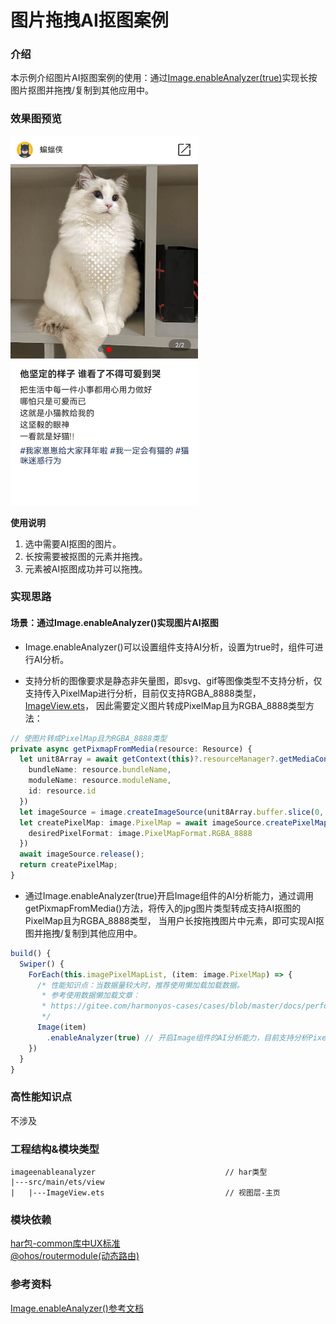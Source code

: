 # 图片拖拽AI抠图案例

### 介绍

本示例介绍图片AI抠图案例的使用：通过[Image.enableAnalyzer(true)](https://developer.huawei.com/consumer/cn/doc/harmonyos-references/ts-basic-components-image-0000001815927572)实现长按图片抠图并拖拽/复制到其他应用中。

### 效果图预览

<img src="../../entry/src/main/resources/base/media/image_enableanalyzer.gif" width="300">

**使用说明**
1. 选中需要AI抠图的图片。
2. 长按需要被抠图的元素并拖拽。
3. 元素被AI抠图成功并可以拖拽。

### 实现思路
#### 场景：通过Image.enableAnalyzer()实现图片AI抠图

- Image.enableAnalyzer()可以设置组件支持AI分析，设置为true时，组件可进行AI分析。

- 支持分析的图像要求是静态非矢量图，即svg、gif等图像类型不支持分析，仅支持传入PixelMap进行分析，目前仅支持RGBA_8888类型，[ImageView.ets](src/main/ets/view/ImageView.ets)，
因此需要定义图片转成PixelMap且为RGBA_8888类型方法：

```typescript
// 使图片转成PixelMap且为RGBA_8888类型
private async getPixmapFromMedia(resource: Resource) { 
  let unit8Array = await getContext(this)?.resourceManager?.getMediaContent({
    bundleName: resource.bundleName,
    moduleName: resource.moduleName,
    id: resource.id
  })
  let imageSource = image.createImageSource(unit8Array.buffer.slice(0, unit8Array.buffer.byteLength));
  let createPixelMap: image.PixelMap = await imageSource.createPixelMap({
    desiredPixelFormat: image.PixelMapFormat.RGBA_8888
  })
  await imageSource.release();
  return createPixelMap;
}
```
- 通过Image.enableAnalyzer(true)开启Image组件的AI分析能力，通过调用getPixmapFromMedia()方法，将传入的jpg图片类型转成支持AI抠图的PixelMap且为RGBA_8888类型，
  当用户长按拖拽图片中元素，即可实现AI抠图并拖拽/复制到其他应用中。
```typescript
build() {
  Swiper() {
    ForEach(this.imagePixelMapList, (item: image.PixelMap) => {
      /* 性能知识点：当数据量较大时，推荐使用懒加载加载数据。
       * 参考使用数据懒加载文章：
       * https://gitee.com/harmonyos-cases/cases/blob/master/docs/performance/arkts-performance-improvement-recommendation.md
       */
      Image(item)
        .enableAnalyzer(true) // 开启Image组件的AI分析能力，目前支持分析PixelMap且为RGBA_8888类型的图片
    })
  }
}
```


### 高性能知识点

不涉及

### 工程结构&模块类型

   ```
   imageenableanalyzer                             // har类型
   |---src/main/ets/view
   |   |---ImageView.ets                           // 视图层-主页 
   ```

### 模块依赖

[har包-common库中UX标准](../../common/utils/src/main/resources/base/element)  
[@ohos/routermodule(动态路由)](../../common/routermodule)

### 参考资料

[Image.enableAnalyzer()参考文档](https://developer.huawei.com/consumer/cn/doc/harmonyos-references/ts-basic-components-image-0000001815927572)